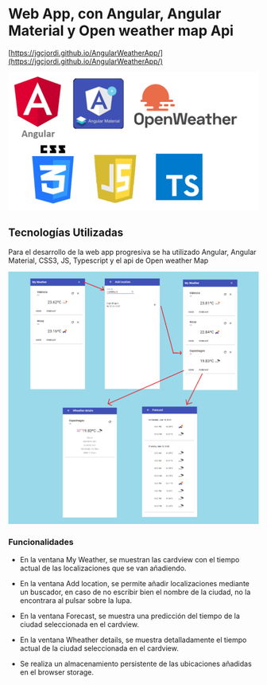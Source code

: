 # Web App, con Angular, Angular Material y Open weather map Api

[https://jgcjordi.github.io/AngularWeatherApp/](https://jgcjordi.github.io/AngularWeatherApp/)

![image](https://raw.githubusercontent.com/jgcjordi/AngularWeatherApp/master/others-readmemd/tecnologies.png)

## Tecnologías Utilizadas

Para el desarrollo de la web app progresiva se ha utilizado Angular, Angular Material, CSS3, JS, Typescript y el api de Open weather Map

![image](https://raw.githubusercontent.com/jgcjordi/AngularWeatherApp/master/others-readmemd/screenshots.png)

### Funcionalidades

* En la ventana My Weather, se muestran las cardview con el tiempo actual de las localizaciones que se van añadiendo.

* En la ventana Add location, se permite añadir localizaciones mediante un buscador, en caso de no escribir bien el nombre de la ciudad, no la encontrara al pulsar sobre la lupa.

* En la ventana Forecast, se muestra una predicción del tiempo de la ciudad seleccionada en el cardview.

* En la ventana Wheather details, se muestra detalladamente el tiempo actual de la ciudad seleccionada en el cardview.

* Se realiza un almacenamiento persistente de las ubicaciones añadidas en el browser storage.
